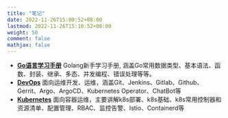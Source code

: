 ```yaml
---
title: "笔记"
date: 2022-11-26T15:00:52+08:00
lastmod: 2022-11-26T15:10:52+08:00
weight: 50
comment: false
mathjax: false
---
```

-   **[Go语言学习手册](https://wnote.com/notes/golang/)** Golang新手学习手册, 涵盖Go常用数据类型、基本语法、函数、封装、继承、多态、并发编程、错误处理等等。
-   **[DevOps](https://wnote.com/notes/golang/)** 面向运维开发、运维，涵盖Git、Jenkins、Gitlab、Github、Gerrit、Argo、ArgoCD、Kubernetes Operator、ChatBot等
-   **[Kubernetes](https://wnote.com/notes/kubernetes/)** 面向容器运维，主要讲解k8s部署、k8s基础、k8s常用控制器和资源清单、配置管理、RBAC、监控告警、Istio、Containerd等

